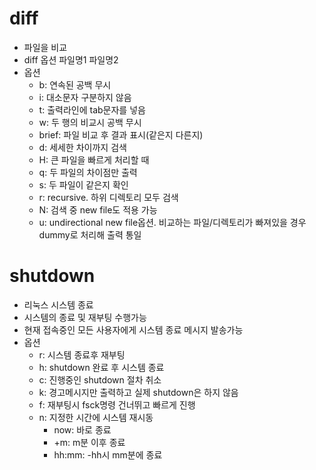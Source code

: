 # diff
- 파일을 비교
- diff 옵션 파일명1 파일명2
- 옵션
  - b: 연속된 공백 무시
  - i: 대소문자 구분하지 않음
  - t: 출력라인에 tab문자를 넣음
  - w: 두 행의 비교시 공백 무시
  - brief: 파일 비교 후 결과 표시(같은지 다른지)
  - d: 세세한 차이까지 검색
  - H: 큰 파일을 빠르게 처리할 때
  - q: 두 파일의 차이점만 출력
  - s: 두 파일이 같은지 확인
  - r: recursive. 하위 디렉토리 모두 검색
  - N: 검색 중 new file도 적용 가능
  - u: undirectional new file옵션. 비교하는 파일/디렉토리가 빠져있을 경우 dummy로 처리해 출력 통일
    
# shutdown
- 리눅스 시스템 종료
- 시스템의 종료 및 재부팅 수행가능
- 현재 접속중인 모든 사용자에게 시스템 종료 메시지 발송가능
- 옵션
  - r: 시스템 종료후 재부팅
  - h: shutdown 완료 후 시스템 종료
  - c: 진행중인 shutdown 절차 취소
  - k: 경고메시지만 출력하고 실제 shutdown은 하지 않음
  - f: 재부팅시 fsck명령 건너뛰고 빠르게 진행
  - n: 지정한 시간에 시스템 재시동
    - now: 바로 종료
    - +m: m분 이후 종료
    - hh:mm: -hh시 mm분에 종료
